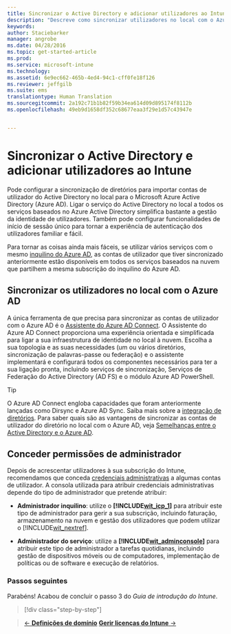 ```yaml
---
title: Sincronizar o Active Directory e adicionar utilizadores ao Intune | Microsoft Intune
description: "Descreve como sincronizar utilizadores no local com o Azure AD e conceder permissões de administrador para a sua subscrição do Intune"
keywords: 
author: Staciebarker
manager: angrobe
ms.date: 04/28/2016
ms.topic: get-started-article
ms.prod: 
ms.service: microsoft-intune
ms.technology: 
ms.assetid: 6e9ec662-465b-4ed4-94c1-cff0fe18f126
ms.reviewer: jeffgilb
ms.suite: ems
translationtype: Human Translation
ms.sourcegitcommit: 2a192c71b1b82f59b34ea614d09d895174f8112b
ms.openlocfilehash: 49eb9d1658df352c68677eaa3f29e1d57c43947e


---
```



# Sincronizar o Active Directory e adicionar utilizadores ao Intune
Pode configurar a sincronização de diretórios para importar contas de utilizador do Active Directory no local para o Microsoft Azure Active Directory (Azure AD). Ligar o serviço do Active Directory no local a todos os serviços baseados no Azure Active Directory simplifica bastante a gestão da identidade de utilizadores. Também pode configurar funcionalidades de início de sessão único para tornar a experiência de autenticação dos utilizadores familiar e fácil.

Para tornar as coisas ainda mais fáceis, se utilizar vários serviços com o mesmo [inquilino do Azure AD](http://technet.microsoft.com/library/jj573650.aspx#BKMK_WhatIsAnAzureADTenant), as contas de utilizador que tiver sincronizado anteriormente estão disponíveis em todos os serviços baseados na nuvem que partilhem a mesma subscrição do inquilino do Azure AD.

## Sincronizar os utilizadores no local com o Azure AD
A única ferramenta de que precisa para sincronizar as contas de utilizador com o Azure AD é o [Assistente do Azure AD Connect](https://www.microsoft.com/download/details.aspx?id=47594). O Assistente do Azure AD Connect proporciona uma experiência orientada e simplificada para ligar a sua infraestrutura de identidade no local à nuvem.  Escolha a sua topologia e as suas necessidades (um ou vários diretórios, sincronização de palavras-passe ou federação) e o assistente implementará e configurará todos os componentes necessários para ter a sua ligação pronta, incluindo serviços de sincronização, Serviços de Federação do Active Directory (AD FS) e o módulo Azure AD PowerShell.

> [!TIP]
> O Azure AD Connect engloba capacidades que foram anteriormente lançadas como Dirsync e Azure AD Sync. Saiba mais sobre a [integração de diretórios](http://technet.microsoft.com/library/jj573653.aspx). Para saber quais são as vantagens de sincronizar as contas de utilizador do diretório no local com o Azure AD, veja [Semelhanças entre o Active Directory e o Azure AD](http://technet.microsoft.com/library/dn518177.aspx).

## Conceder permissões de administrador
Depois de acrescentar utilizadores à sua subscrição do Intune, recomendamos que conceda [credenciais administrativas](administrative-accounts-websites-perms.md) a algumas contas de utilizador. A consola utilizada para atribuir credenciais administrativas depende do tipo de administrador que pretende atribuir:

-   **Administrador inquilino**: utilize o **[!INCLUDE[wit_icp_1](../includes/wit_icp_1_md.md)]** para atribuir este tipo de administrador para gerir a sua subscrição, incluindo faturação, armazenamento na nuvem e gestão dos utilizadores que podem utilizar o [!INCLUDE[wit_nextref](../includes/wit_nextref_md.md)].

-   **Administrador do serviço**: utilize a **[!INCLUDE[wit_adminconsole](../includes/wit_adminconsole_md.md)]** para atribuir este tipo de administrador a tarefas quotidianas, incluindo gestão de dispositivos móveis ou de computadores, implementação de políticas ou de software e execução de relatórios.


### Passos seguintes
Parabéns! Acabou de concluir o passo 3 do *Guia de introdução do Intune*.

>[!div class="step-by-step"]

>[&larr; **Definições de domínio**](.\start-with-a-paid-subscription-to-microsoft-intune-step-2.md)     [**Gerir licenças do Intune** &rarr;](.\start-with-a-paid-subscription-to-microsoft-intune-step-4.md)  



<!--HONumber=Jul16_HO4-->


